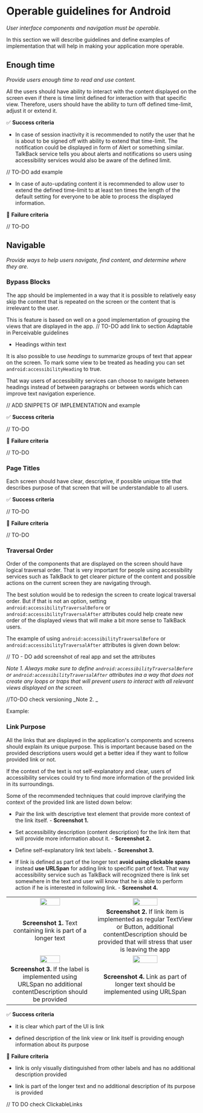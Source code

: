# Operable guidelines for Android 

_User interface components and navigation must be operable._

In this section we will describe guidelines and define examples of implementation that will help in making your application more operable. 

## Enough time

_Provide users enough time to read and use content._

All the users should have ability to interact with the content displayed on the screen even if there is time limit defined for interaction with that specific view. Therefore, users should have the ability to turn off defined time-limit, adjust it or extend it.

:white_check_mark: **Success criteria**

- In case of session inactivity it is recommended to notify the user that he is about to be signed off with ability to extend that time-limit. The notification could be displayed in form of Alert or something similar. TalkBack service tells you about alerts and notifications so users using accessibility services would also be aware of the defined limit. 

// TO-DO add example

- In case of auto-updating content it is recommended to allow user to extend the defined time-limit to at least ten times the length of the default setting for everyone to be able to process the displayed information. 


:no_entry_sign: **Failure criteria**

// TO-DO

## Navigable 

_Provide ways to help users navigate, find content, and determine where they are._

### Bypass Blocks

The app should be implemented in a way that it is possible to relatively easy skip the content that is repeated on the screen or  the content that is irrelevant to the user.

This is feature is based on well on a good implementation of grouping the views that are displayed in the app. // TO-DO add link to section Adaptable in Perceivable guidelines

- Headings within text

It is also possible to use _headings_ to summarize groups of text that appear on the screen. To mark some view to be treated as heading you can set `android:accessibilityHeading` to true.

That way users of accessibility services can choose to navigate between headings instead of between paragraphs or between words which can improve text navigation experience.

// ADD SNIPPETS OF IMPLEMENTATION and example

:white_check_mark: **Success criteria**

// TO-DO

:no_entry_sign: **Failure criteria**

// TO-DO

### Page Titles

Each screen should have clear, descriptive, if possible unique title that describes purpose of that screen that will be understandable to all users.

:white_check_mark: **Success criteria**

// TO-DO

:no_entry_sign: **Failure criteria**

// TO-DO

### Traversal Order 

Order of the components that are displayed on the screen should have logical traversal order. That is very important for people using accessibility services such as TalkBack to get clearer picture of the content and possible actions on the current screen they are navigating through.

The best solution would be to redesign the screen to create logical traversal order. But if that is not an option, setting `android:accessibilityTraversalBefore` or `android:accessibilityTraversalAfter` attributes could help create new order of the displayed views that will make a bit more sense to TalkBack users.

The example of using `android:accessibilityTraversalBefore` or `android:accessibilityTraversalAfter` attributes is given down below:

// TO - DO add screenshot of real app and set the attributes 

_Note 1. Always make sure to define `android:accessibilityTraversalBefore` or `android:accessibilityTraversalAfter` attributes ina a way that does not create any loops or traps that will prevent users to interact with all relevant views displayed on the screen._

//TO-DO check versioning
_Note 2. _ 

Example: 



### Link Purpose 

All the links that are displayed in the application's components and screens should explain its unique purpose. This is important because based on the provided descriptions users would get a better idea if they want to follow provided link or not. 

If the context of the text is not self-explanatory and clear, users of accessibility services could try to find more information of the provided link in its surroundings. 

Some of the recommended techniques that could improve clarifying the context of the provided link are listed down below: 

- Pair the link with descriptive text element that provide more context of the link itself. - **Screenshot 1.**

- Set accessibility description (content description) for the link item that will provide more information about it. - **Screenshot 2.**

- Define self-explanatory link text labels. - **Screenshot 3.**

- If link is defined as part of the longer text **avoid using clickable spans** instead **use URLSpan** for adding link to specific part of text. That way accessibility service such as TalkBack will recognized there is link set somewhere in the text and user will know that he is able to perform action if he is interested in following link. - **Screenshot 4.**  

|||
|:--:|:--:|
| <img src="https://imgur.com/b833Hol.png" width="50%"> | <img src="https://imgur.com/6mI8z8W.png" width="50%"> |
| **Screenshot 1.** Text containing link is part of a longer text | **Screenshot 2.** If link item is implemented as regular TextView or Button, additional contentDescription should be provided that will stress that user is leaving the app |
| <img src="https://imgur.com/6mI8z8W.png" width="50%"> | <img src="https://imgur.com/b833Hol.png" width="50%"> |
| **Screenshot 3.** If the label is implemented using URLSpan no additional contentDescription should be provided | **Screenshot 4.** Link as part of longer text should be implemented using URLSpan |

:white_check_mark: **Success criteria**

- it is clear which part of the UI is link

- defined description of the link view or link itself is providing enough information about its purpose

:no_entry_sign: **Failure criteria**

- link is only visually distinguished from other labels and has no additional description provided

- link is part of the longer text and no additional description of its purpose is provided

// TO DO check ClickableLinks









